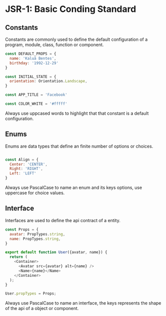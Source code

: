 # JSR-1: Basic Conding Standard

## Constants

Constants are commonly used to define the default configuration of a program, module, class, function or component.

```javascript
const DEFAULT_PROPS = {
  name: 'Kaluã Bentes',
  birthday: '1992-12-29'
}

const INITIAL_STATE = {
  orientation: Orientation.Landscape,
}

const APP_TITLE = 'Facebook'

const COLOR_WHITE = '#fffff'
```

Always use uppcased words to highlight that that constant is a default configuration.

## Enums

Enums are data types that define an finite number of options or choices.

```javascript

const Align = {
  Center: 'CENTER',
  Right: 'RIGHT',
  Left: 'LEFT'
}
```

Always use PascalCase to name an enum and its keys options, use uppercase for choice values.

## Interface

Interfaces are used to define the api contract of a entity.

```javascript
const Props = {
  avatar: PropTypes.string,
  name: PropTypes.string,
}

export default function User({avatar, name}) {
  return (
    <Container>
      <Avatar src={avatar} alt={name} />
      <Name>{name}</Name>
    </Container>
  );
}

User.propTypes = Props;
```

Always use PascalCase to name an interface, the keys represents the shape of the api of a object or component.
